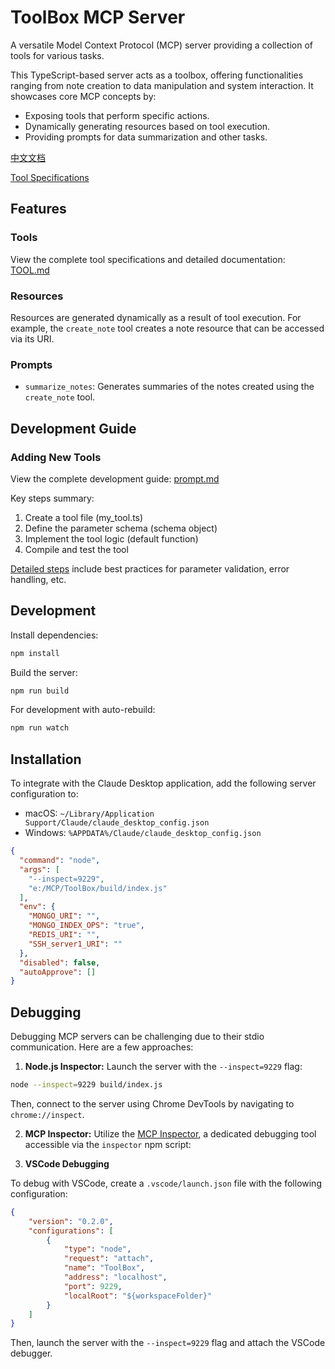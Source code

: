 # ToolBox MCP Server

A versatile Model Context Protocol (MCP) server providing a collection of tools for various tasks.

This TypeScript-based server acts as a toolbox, offering functionalities ranging from note creation to data manipulation and system interaction. It showcases core MCP concepts by:

- Exposing tools that perform specific actions.
- Dynamically generating resources based on tool execution.
- Providing prompts for data summarization and other tasks.

[中文文档](README_ZH.md)

[Tool Specifications](TOOL.md)

## Features

### Tools

View the complete tool specifications and detailed documentation: [TOOL.md](TOOL.md)

### Resources

Resources are generated dynamically as a result of tool execution. For example, the `create_note` tool creates a note resource that can be accessed via its URI.

### Prompts

- `summarize_notes`: Generates summaries of the notes created using the `create_note` tool.

## Development Guide

### Adding New Tools
View the complete development guide: [prompt.md](prompt.md)

Key steps summary:
1. Create a tool file (my_tool.ts)
2. Define the parameter schema (schema object)
3. Implement the tool logic (default function)
4. Compile and test the tool

[Detailed steps](prompt.md) include best practices for parameter validation, error handling, etc.

## Development

Install dependencies:

```bash
npm install
```

Build the server:

```bash
npm run build
```

For development with auto-rebuild:

```bash
npm run watch
```

## Installation

To integrate with the Claude Desktop application, add the following server configuration to:

-   macOS: `~/Library/Application Support/Claude/claude_desktop_config.json`
-   Windows: `%APPDATA%/Claude/claude_desktop_config.json`

```json
{
  "command": "node",
  "args": [
    "--inspect=9229",
    "e:/MCP/ToolBox/build/index.js"
  ],
  "env": {
    "MONGO_URI": "",
    "MONGO_INDEX_OPS": "true",
    "REDIS_URI": "",
    "SSH_server1_URI": ""
  },
  "disabled": false,
  "autoApprove": []
}
```

## Debugging

Debugging MCP servers can be challenging due to their stdio communication. Here are a few approaches:

1.  **Node.js Inspector:** Launch the server with the `--inspect=9229` flag:

```bash
node --inspect=9229 build/index.js
```

Then, connect to the server using Chrome DevTools by navigating to `chrome://inspect`.

2.  **MCP Inspector:** Utilize the [MCP Inspector](https://github.com/modelcontextprotocol/inspector), a dedicated debugging tool accessible via the `inspector` npm script:

3.  **VSCode Debugging**

To debug with VSCode, create a `.vscode/launch.json` file with the following configuration:

```json
{
    "version": "0.2.0",
    "configurations": [
        {
            "type": "node",
            "request": "attach",
            "name": "ToolBox",
            "address": "localhost",
            "port": 9229,
            "localRoot": "${workspaceFolder}"
        }
    ]
}
```

Then, launch the server with the `--inspect=9229` flag and attach the VSCode debugger.

